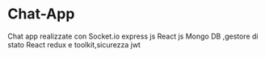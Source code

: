 # Chat-App
Chat app realizzate con Socket.io express js React js Mongo DB ,gestore di stato React redux e toolkit,sicurezza jwt 
